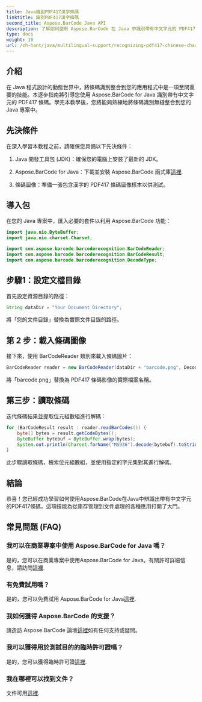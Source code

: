 ```yaml
---
title: Java識別PDF417漢字條碼
linktitle: 識別PDF417漢字條碼
second_title: Aspose.BarCode Java API
description: 了解如何使用 Aspose.BarCode 在 Java 中識別帶有中文字元的 PDF417 條碼。請遵循我們的無縫整合綜合教程。
type: docs
weight: 10
url: /zh-hant/java/multilingual-support/recognizing-pdf417-chinese-characters/
---
```


## 介紹

在 Java 程式設計的動態世界中，將條碼識別整合到您的應用程式中是一項至關重要的技能。本逐步指南將引導您使用 Aspose.BarCode for Java 識別帶有中文字元的 PDF417 條碼。學完本教學後，您將能夠熟練地將條碼識別無縫整合到您的 Java 專案中。

## 先決條件

在深入學習本教程之前，請確保您具備以下先決條件：

1. Java 開發工具包 (JDK)：確保您的電腦上安裝了最新的 JDK。

2.  Aspose.BarCode for Java：下載並安裝 Aspose.BarCode 函式庫[這裡](https://releases.aspose.com/barcode/java/).

3. 條碼圖像：準備一張包含漢字的 PDF417 條碼圖像樣本以供測試。

## 導入包

在您的 Java 專案中，匯入必要的套件以利用 Aspose.BarCode 功能：

```java
import java.nio.ByteBuffer;
import java.nio.charset.Charset;

import com.aspose.barcode.barcoderecognition.BarCodeReader;
import com.aspose.barcode.barcoderecognition.BarCodeResult;
import com.aspose.barcode.barcoderecognition.DecodeType;
```

## 步驟1：設定文檔目錄

首先設定資源目錄的路徑：

```java
String dataDir = "Your Document Directory";
```

將「您的文件目錄」替換為實際文件目錄的路徑。

## 第 2 步：載入條碼圖像

接下來，使用 BarCodeReader 類別來載入條碼圖片：

```java
BarCodeReader reader = new BarCodeReader(dataDir + "barcode.png", DecodeType.PDF_417);
```

將「barcode.png」替換為 PDF417 條碼影像的實際檔案名稱。

## 第三步：讀取條碼

迭代條碼結果並提取位元組數組進行解碼：

```java
for (BarCodeResult result : reader.readBarCodes()) {
    byte[] bytes = result.getCodeBytes();
    ByteBuffer bytebuf = ByteBuffer.wrap(bytes);
    System.out.println(Charset.forName("MS936").decode(bytebuf).toString());
}
```

此步驟讀取條碼，檢索位元組數組，並使用指定的字元集對其進行解碼。

## 結論

恭喜！您已經成功學習如何使用Aspose.BarCode在Java中辨識出帶有中文字元的PDF417條碼。這項技能為從庫存管理到文件處理的各種應用打開了大門。

## 常見問題 (FAQ)

### 我可以在商業專案中使用 Aspose.BarCode for Java 嗎？
是的，您可以在商業專案中使用Aspose.BarCode for Java。有關許可詳細信息，請訪問[這裡](https://purchase.aspose.com/buy).

### 有免費試用嗎？
是的，您可以免費試用 Aspose.BarCode for Java[這裡](https://releases.aspose.com/).

### 我如何獲得 Aspose.BarCode 的支援？
請造訪 Aspose.BarCode 論壇[這裡](https://forum.aspose.com/c/barcode/13)如有任何支持或疑問。

### 我可以獲得用於測試目的的臨時許可證嗎？
是的，您可以獲得臨時許可證[這裡](https://purchase.aspose.com/temporary-license/).

### 我在哪裡可以找到文件？
文件可用[這裡](https://reference.aspose.com/barcode/java/).
